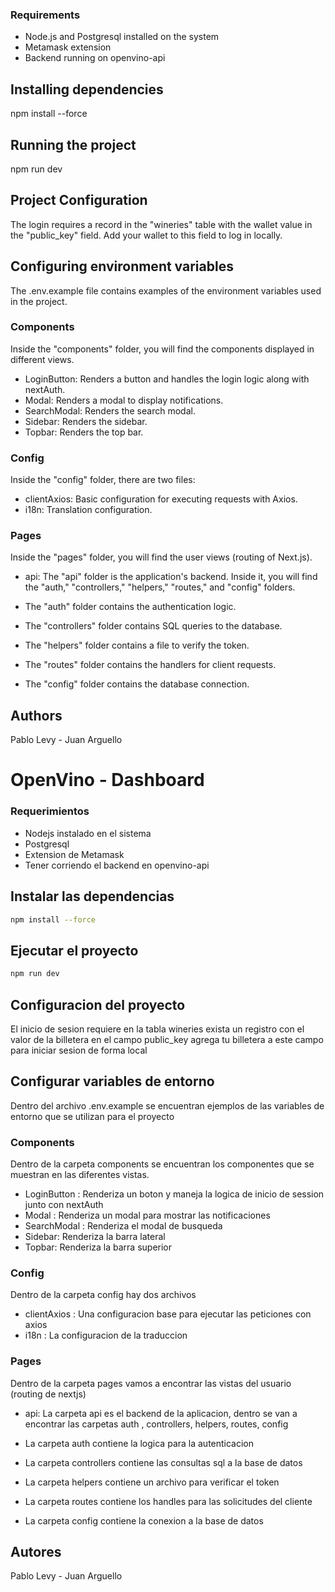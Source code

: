 ### Requirements

- Node.js and Postgresql installed on the system
- Metamask extension
- Backend running on openvino-api

## Installing dependencies

npm install --force

## Running the project

npm run dev

## Project Configuration
The login requires a record in the "wineries" table with the wallet value in the "public_key" field. Add your wallet to this field to log in locally.

## Configuring environment variables

The .env.example file contains examples of the environment variables used in the project.

### Components
Inside the "components" folder, you will find the components displayed in different views.
- LoginButton: Renders a button and handles the login logic along with nextAuth.
- Modal: Renders a modal to display notifications.
- SearchModal: Renders the search modal.
- Sidebar: Renders the sidebar.
- Topbar: Renders the top bar.

### Config
Inside the "config" folder, there are two files:
- clientAxios: Basic configuration for executing requests with Axios.
- i18n: Translation configuration.

### Pages
Inside the "pages" folder, you will find the user views (routing of Next.js).
- api: The "api" folder is the application's backend. Inside it, you will find the "auth," "controllers," "helpers," "routes," and "config" folders.

- The "auth" folder contains the authentication logic.
- The "controllers" folder contains SQL queries to the database.
- The "helpers" folder contains a file to verify the token.
- The "routes" folder contains the handlers for client requests.
- The "config" folder contains the database connection.


## Authors

Pablo Levy - Juan Arguello


# OpenVino - Dashboard

### Requerimientos

- Nodejs instalado en el sistema
- Postgresql
- Extension de Metamask
- Tener corriendo el backend en openvino-api

## Instalar las dependencias
```bash
npm install --force
```
## Ejecutar el proyecto
```bash
npm run dev
```

## Configuracion del proyecto
El inicio de sesion requiere en la tabla wineries exista un registro con el valor de la billetera en el campo public_key
agrega tu billetera a este campo para iniciar sesion de forma local

## Configurar variables de entorno

Dentro del archivo .env.example se encuentran ejemplos de las variables de entorno que se utilizan para el proyecto


### Components
Dentro de la carpeta components se encuentran los componentes que se muestran en las diferentes vistas.
- LoginButton : Renderiza un boton y maneja la logica de inicio de session junto con nextAuth
- Modal : Renderiza un modal para mostrar las notificaciones
- SearchModal : Renderiza el modal de busqueda
- Sidebar: Renderiza la barra lateral
- Topbar: Renderiza la barra superior

### Config
Dentro de la carpeta config hay dos archivos
- clientAxios : Una configuracion base para ejecutar las peticiones con axios
- i18n : La configuracion de la traduccion

### Pages
Dentro de la carpeta pages vamos a encontrar las vistas del usuario (routing de nextjs)
- api: La carpeta api es el backend de la aplicacion, dentro se van a encontrar las carpetas auth , controllers, helpers, routes, config

- La carpeta auth contiene la logica para la autenticacion 
- La carpeta controllers contiene las consultas sql a la base de datos
- La carpeta helpers contiene un archivo para verificar el token
- La carpeta routes contiene los handles para las solicitudes del cliente
- La carpeta config contiene la conexion a la base de datos


## Autores

Pablo Levy - Juan Arguello
